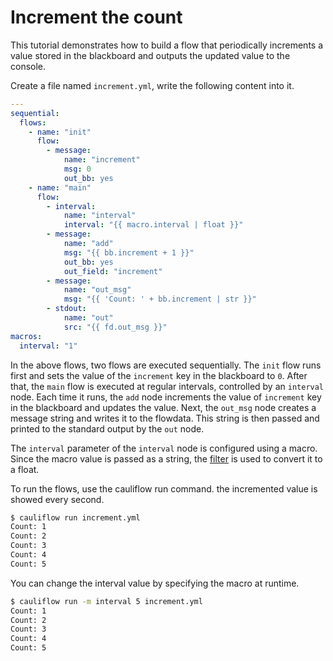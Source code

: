 # Increment the count

This tutorial demonstrates how to build a flow that periodically increments a value stored in the blackboard and outputs the updated value to the console.

Create a file named `increment.yml`, write the following content into it.

```yaml
---
sequential:
  flows:
    - name: "init"
      flow:
        - message:
            name: "increment"
            msg: 0
            out_bb: yes
    - name: "main"
      flow:
        - interval:
            name: "interval"
            interval: "{{ macro.interval | float }}"
        - message:
            name: "add"
            msg: "{{ bb.increment + 1 }}"
            out_bb: yes
            out_field: "increment"
        - message:
            name: "out_msg"
            msg: "{{ 'Count: ' + bb.increment | str }}"
        - stdout:
            name: "out"
            src: "{{ fd.out_msg }}"
macros:
  interval: "1"
```

In the above flows, two flows are executed sequentially.
The `init` flow runs first and sets the value of the `increment` key in the blackboard to `0`.
After that, the `main` flow is executed at regular intervals, controlled by an `interval` node. Each time it runs, the `add` node increments the value of `increment` key in the blackboard and updates the value. Next, the `out_msg` node creates a message string and writes it to the flowdata. This string is then passed and printed to the standard output by the `out` node.

The `interval` parameter of the `interval` node is configured using a macro.
Since the macro value is passed as a string, the [filter](../overview/file.md#filters) is used to convert it to a float.

To run the flows, use the cauliflow run command.
the incremented value is showed every second.

```bash
$ cauliflow run increment.yml
Count: 1
Count: 2
Count: 3
Count: 4
Count: 5
```

You can change the interval value by specifying the macro at runtime.

```bash
$ cauliflow run -m interval 5 increment.yml
Count: 1
Count: 2
Count: 3
Count: 4
Count: 5
```
